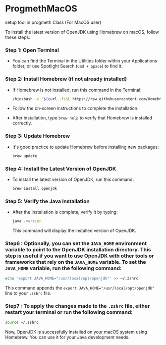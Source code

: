 # ProgmethMacOS
setup tool in progmeth Class (For MacOS user) 

To install the latest version of OpenJDK using Homebrew on macOS, follow these steps:

### Step 1: Open Terminal
- You can find the Terminal in the Utilities folder within your Applications folder, or use Spotlight Search (`Cmd + Space`) to find it.

### Step 2: Install Homebrew (if not already installed)
- If Homebrew is not installed, run this command in the Terminal:

  ```bash
  /bin/bash -c "$(curl -fsSL https://raw.githubusercontent.com/Homebrew/install/HEAD/install.sh)"
  ```

- Follow the on-screen instructions to complete the installation.
- After installation, type `brew help` to verify that Homebrew is installed correctly.

### Step 3: Update Homebrew
- It's good practice to update Homebrew before installing new packages:

  ```bash
  brew update
  ```

### Step 4: Install the Latest Version of OpenJDK
- To install the latest version of OpenJDK, run this command:

  ```bash
  brew install openjdk
  ```

### Step 5: Verify the Java Installation
- After the installation is complete, verify it by typing:

  ```bash
  java -version
  ```

  This command will display the installed version of OpenJDK.
### Step6 : Optionally, you can set the `JAVA_HOME` environment variable to point to the OpenJDK installation directory. This step is useful if you want to use OpenJDK with other tools or frameworks that rely on the `JAVA_HOME` variable. To set the `JAVA_HOME` variable, run the following command:
   ```bash
   echo 'export JAVA_HOME="/usr/local/opt/openjdk"' >> ~/.zshrc
   ```

   This command appends the `export JAVA_HOME="/usr/local/opt/openjdk"` line to your `.zshrc` file.

### Step7 : To apply the changes made to the `.zshrc` file, either restart your terminal or run the following command:
   ```bash
   source ~/.zshrc
   ```

Now, OpenJDK is successfully installed on your macOS system using Homebrew. You can use it for your Java development needs.


